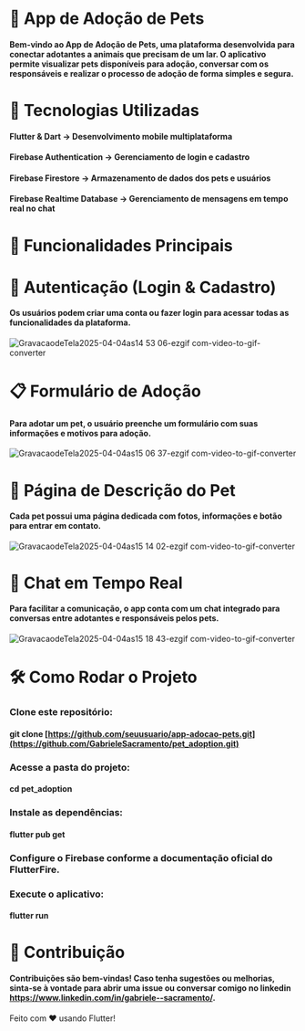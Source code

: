 # 🐾 App de Adoção de Pets

#### Bem-vindo ao App de Adoção de Pets, uma plataforma desenvolvida para conectar adotantes a animais que precisam de um lar. O aplicativo permite visualizar pets disponíveis para adoção, conversar com os responsáveis e realizar o processo de adoção de forma simples e segura.

# 🚀 Tecnologias Utilizadas

#### Flutter & Dart → Desenvolvimento mobile multiplataforma

#### Firebase Authentication → Gerenciamento de login e cadastro

#### Firebase Firestore → Armazenamento de dados dos pets e usuários

#### Firebase Realtime Database → Gerenciamento de mensagens em tempo real no chat

# 📱 Funcionalidades Principais

# 🔐 Autenticação (Login & Cadastro)

#### Os usuários podem criar uma conta ou fazer login para acessar todas as funcionalidades da plataforma.

![GravacaodeTela2025-04-04as14 53 06-ezgif com-video-to-gif-converter](https://github.com/user-attachments/assets/6d7373ab-bea9-49a4-a1cc-49d0d2d62ccc)

# 📋 Formulário de Adoção

#### Para adotar um pet, o usuário preenche um formulário com suas informações e motivos para adoção.

![GravacaodeTela2025-04-04as15 06 37-ezgif com-video-to-gif-converter](https://github.com/user-attachments/assets/784ae142-c37b-415d-87d1-fae0bbdd3f6b)


# 🐶 Página de Descrição do Pet

#### Cada pet possui uma página dedicada com fotos, informações e botão para entrar em contato.

![GravacaodeTela2025-04-04as15 14 02-ezgif com-video-to-gif-converter](https://github.com/user-attachments/assets/3d913bfc-066c-4036-8260-7683f623c5cb)


# 💬 Chat em Tempo Real

#### Para facilitar a comunicação, o app conta com um chat integrado para conversas entre adotantes e responsáveis pelos pets.

![GravacaodeTela2025-04-04as15 18 43-ezgif com-video-to-gif-converter](https://github.com/user-attachments/assets/4329d673-760a-41de-b857-f9ff72b00f53)


# 🛠 Como Rodar o Projeto

### Clone este repositório:

#### git clone [https://github.com/seuusuario/app-adocao-pets.git](https://github.com/GabrieleSacramento/pet_adoption.git)

### Acesse a pasta do projeto:

#### cd pet_adoption

### Instale as dependências:

#### flutter pub get

### Configure o Firebase conforme a documentação oficial do FlutterFire.

### Execute o aplicativo:

#### flutter run

# 📌 Contribuição

#### Contribuições são bem-vindas! Caso tenha sugestões ou melhorias, sinta-se à vontade para abrir uma issue ou conversar comigo no linkedin https://www.linkedin.com/in/gabriele--sacramento/.


Feito com ❤️ usando Flutter!
